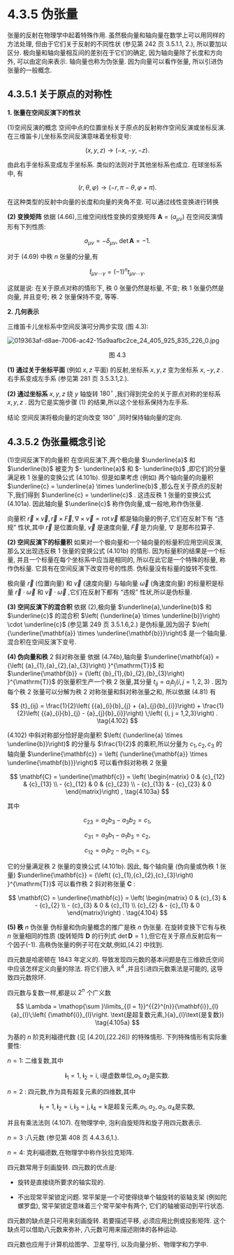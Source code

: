 # 4.3.5 伪张量

张量的反射在物理学中起着特殊作用. 虽然极向量和轴向量在数学上可以用同样的方法处理, 但由于它们关于反射的不同性状 (参见第 242 页 3.5.1.1, 2.), 所以要加以区分. 极向量和轴向量相互间的差别在于它们的确定, 因为轴向量除了长度和方向外, 可以由定向来表示. 轴向量也称为伪张量. 因为向量可以看作张量, 所以引进伪张量的一般概念.

## 4.3.5.1 关于原点的对称性

**1. 张量在空间反演下的性状**

(1)空间反演的概念 空间中点的位置坐标关于原点的反射称作空间反演或坐标反演. 在三维笛卡儿坐标系空间反演意味着坐标变号:

$$
\left( {x, y, z}\right)  \rightarrow  \left( {-x, - y, - z}\right) . \tag{4.99}
$$

由此右手坐标系变成左手坐标系. 类似的法则对于其他坐标系也成立. 在球坐标系中, 有

$$
\left( {r,\theta ,\varphi }\right)  \rightarrow  \left( {-r,\pi  - \theta ,\varphi  + \pi }\right) . \tag{4.100}
$$

在这种类型的反射中向量的长度和向量的夹角不变. 可以通过线性变换进行转换

**(2) 变换矩阵** 依据 (4.66),三维空间线性变换的变换矩阵 $\mathbf{A} = \left( {a}_{\mu \nu }\right)$ 在空间反演情形有下列性质:

$$
{a}_{\mu \nu } =  - {\delta }_{\mu \nu },\;\det \mathbf{A} =  - 1. \tag{4.101a}
$$

对于 (4.69) 中秩 $n$ 张量的分量,有

$$
{\widetilde{t}}_{{\mu \nu }\cdots \gamma } = {\left( -1\right) }^{n}{t}_{{\mu \nu }\cdots \gamma }. \tag{4.101b}
$$

这就是说: 在关于原点对称的情形下, 秩 0 张量仍然是标量, 不变; 秩 1 张量仍然是向量, 并且变号; 秩 2 张量保持不变, 等等.

**2. 几何表示**

三维笛卡儿坐标系中空间反演可分两步实现 (图 4.3):

![019363af-d8ae-7006-ac42-15a9aafbc2ce_24_405_925_835_226_0.jpg](/images/019363af-d8ae-7006-ac42-15a9aafbc2ce_24_405_925_835_226_0.jpg)

<center>图 4.3</center>

**(1) 通过关于坐标平面** (例如 $x, z$ 平面) 的反射,坐标系 $x, y, z$ 变为坐标系 $x, - y, z$ . 右手系变成左手系 (参见第 281 页 3.5.3.1,2.).

**(2) 通过坐标系** $x, y, z$ 绕 $y$ 轴旋转 ${180}^{ \circ  }$ ,我们得到完全的关于原点对称的坐标系 $x, y, z$ . 因为它是实施步骤 (1) 的结果,所以这个坐标系保持为左手系.

结论 空间反演将极向量的定向改变 ${180}^{ \circ  }$ ,同时保持轴向量的定向.

## 4.3.5.2 伪张量概念引论

(1)空间反演下的向量积 在空间反演下,两个极向量 $\underline{a}$ 和 $\underline{b}$ 被变为 $- \underline{a}$ 和 $- \underline{b}$ ,即它们的分量满足秩 1 张量的变换公式 (4.101b). 但是如果考虑 (例如) 两个轴向量的向量积 $\underline{c} = \underline{a} \times  \underline{b}$ ,那么在关于原点的反射下,我们得到 $\underline{c} = \underline{c}$ . 这违反秩 1 张量的变换公式 (4.101a). 因此轴向量 $\underline{c}$ 称作伪向量,或一般地,称作伪张量.

向量积 $\overrightarrow{r} \times  \overrightarrow{v},\overrightarrow{r} \times  \overrightarrow{F},\nabla  \times  \overrightarrow{v} = \operatorname{rot}\overrightarrow{v}$ 都是轴向量的例子,它们在反射下有 “违规” 性状,其中 $\overrightarrow{r}$ 是位置向量, $\overrightarrow{v}$ 是速度向量, $\overrightarrow{F}$ 是力向量, $\nabla$ 是那布拉算子.

**(2) 空间反演下的标量积** 如果对一个极向量和一个轴向量的标量积应用空间反演, 那么又出现违反秩 1 张量的变换公式 (4.101b) 的情形. 因为标量积的结果是一个标量, 并且一个标量在每个坐标系中应当是相同的, 所以在此它是一个特殊的标量, 称作伪标量. 它具有在空间反演下改变符号的性质. 伪标量没有标量的旋转不变性.

极向量 $\overrightarrow{r}$ (位置向量) 和 $\overrightarrow{v}$ (速度向量) 与轴向量 $\overrightarrow{\omega }$ (角速度向量) 的标量积是标量 $\overrightarrow{r} \cdot  \overrightarrow{\omega }$ 和 $\overrightarrow{v} \cdot  \overrightarrow{\omega }$ ,它们在反射下都有 “违规” 性状,所以是伪标量.

**(3) 空间反演下的混合积** 依据 (2),极向量 $\underline{a},\underline{b}$ 和 $\underline{c}$ 的混合积 $\left( {\underline{a} \times  \underline{b}}\right)  \cdot  \underline{c}$ (参见第 249 页 3.5.1.6,2.) 是伪标量,因为因子 $\left( {\underline{\mathbf{a}} \times  \underline{\mathbf{b}}}\right)$ 是一个轴向量. 混合积在空间反演下变号.

**(4) 伪向量和秩** 2 斜对称张量 依据 (4.74b),轴向量 $\underline{\mathbf{a}} = {\left( {a}_{1},{a}_{2},{a}_{3}\right) }^{\mathrm{T}}$ 和 $\underline{\mathbf{b}} = {\left( {b}_{1},{b}_{2},{b}_{3}\right) }^{\mathrm{T}}$ 的张量积生产一个秩 2 张量,其分量 ${t}_{ij} = {a}_{i}{b}_{j}\left( {i, j = 1,2,3}\right)$ . 因为每个秩 2 张量可以分解为秩 2 对称张量和斜对称张量之和, 所以依据 (4.81) 有

$$
{t}_{ij} = \frac{1}{2}\left( {{a}_{i}{b}_{j} + {a}_{j}{b}_{i}}\right)  + \frac{1}{2}\left( {{a}_{i}{b}_{j} - {a}_{j}{b}_{i}}\right) \;\left( {i, j = 1,2,3}\right) . \tag{4.102}
$$

(4.102) 中斜对称部分恰好是向量积 $\left( {\underline{a} \times  \underline{b}}\right)$ 的分量与 $\frac{1}{2}$ 的乘积,所以分量为 ${c}_{1},{c}_{2},{c}_{3}$ 的轴向量 $\underline{\mathbf{c}} = \left( {\underline{\mathbf{a}} \times  \underline{\mathbf{b}}}\right)$ 可以看作斜对称秩 2 张量

$$
\mathbf{C} = \underline{\mathbf{c}} = \left( \begin{matrix} 0 & {c}_{12} & {c}_{13} \\   - {c}_{12} & 0 & {c}_{23} \\   - {c}_{13} &  - {c}_{23} & 0 \end{matrix}\right) , \tag{4.103a}
$$

其中

$$
{c}_{23} = {a}_{2}{b}_{3} - {a}_{3}{b}_{2} = {c}_{1},
$$

$$
{c}_{31} = {a}_{3}{b}_{1} - {a}_{1}{b}_{3} = {c}_{2}, \tag{4.103b}
$$

$$
{c}_{12} = {a}_{1}{b}_{2} - {a}_{2}{b}_{1} = {c}_{3},
$$

它的分量满足秩 2 张量的变换公式 (4.101b). 因此, 每个轴向量 (伪向量或伪秩 1 张量) $\underline{\mathbf{c}} = {\left( {c}_{1},{c}_{2},{c}_{3}\right) }^{\mathrm{T}}$ 可以看作秩 2 斜对称张量 $\mathbf{C}$ :

$$
\mathbf{C} = \underline{\mathbf{c}} = \left( \begin{matrix} 0 & {c}_{3} &  - {c}_{2} \\   - {c}_{3} & 0 & {c}_{1} \\  {c}_{2} &  - {c}_{1} & 0 \end{matrix}\right) . \tag{4.104}
$$

**(5) 秩** $n$ 伪张量 伪标量和伪向量概念的推广是秩 $n$ 伪张量. 在旋转变换下它有与秩 $n$ 张量相同的性质 (旋转矩阵 $\mathbf{D}$ 的行列式 $\det \mathbf{D} = 1$ ),但它在关于原点反射后有一个因子(-1). 高秩伪张量的例子可在文献,例如,[4.2] 中找到.


四元数是哈密顿在 1843 年定义的. 导致发现四元数的基本问题是在三维欧氏空间中应该怎样定义向量的除法. 将它们嵌入 ${\mathbb{R}}^{4}$ ,并且引进四元数乘法是可能的, 这导致四元数除环.

四元数与复数一样,都是以 ${2}^{n}$ 个广义数

$$
\Lambda  = \mathop{\sum }\limits_{{l = 1}}^{{2}^{n}}{\mathbf{i}}_{l}{a}_{l}\;\left( {\mathbf{i}}_{l}\right. \text{是超复数元素,}{a}_{l}\text{是复数}) \tag{4.105a}
$$

为基的 $n$ 阶克利福德代数 (见 [4.20],[22.26]) 的特殊情形. 下列特殊情形有实际重要性:

$n = 1 :$ 二维复数,其中

$$
{\mathbf{i}}_{1} = 1,\;{\mathbf{i}}_{2} = \mathrm{i},\;\mathrm{i}\text{是虚数单位,}{a}_{1},{a}_{2}\text{是实数.} \tag{4.105b}
$$

$n = 2$ : 四元数,作为具有超复元素的四维数,其中

$$
{\mathbf{i}}_{1} = 1,{\mathbf{i}}_{2} = \mathrm{i},{\mathbf{i}}_{3} = \mathrm{j},{\mathbf{i}}_{4} = \mathrm{k}\text{是超复元素,}{a}_{1},{a}_{2},{a}_{3},{a}_{4}\text{是实数,} \tag{4.105c}
$$

并且有乘法法则 (4.107). 在物理学中, 泡利自旋矩阵和旋子用四元数表示.

$n = 3$ :八元数 (参见第 408 页 4.4.3.6,1.).

$n = 4 :$ 克利福德数,在物理学中称作狄拉克矩阵.

四元数常用于刻画旋转. 四元数的优点是:

- 旋转是直接绕所要求的轴实现的.

- 不出现常平架锁定问题. 常平架是一个可使得绕单个轴旋转的驱轴支架 (例如陀螺罗盘), 常平架锁定意味着三个常平架中有两个, 它们的轴被驱动到平行状态.

四元数的缺点是只可用来刻画旋转. 若要描述平移, 必须应用比例或投影矩阵. 这个缺点可以借助八元数来弥补, 八元数可用来描述刚体的各种运动.

四元数也应用于计算机绘图学、卫星导行, 以及向量分析、物理学和力学中.

